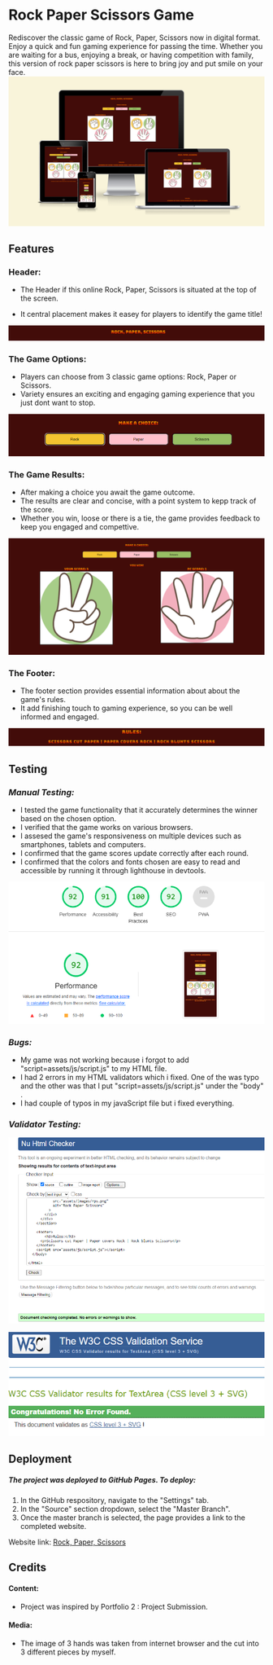 # Rock Paper Scissors Game

Rediscover the classic game of Rock, Paper, Scissors now in digital format.
Enjoy a quick and fun gaming experience for passing the time. Whether you are waiting for a bus, enjoying a break, or having competition with family, this version of rock paper scissors is here to bring joy and put smile on your face.
![Rock Paper Scissors shown on various screen sizes](documentation/responsive.PNG)

## Features

### **Header:**

* The Header if this online Rock, Paper, Scissors is situated at the top of the screen.

* It central placement makes it easey for players to identify the game title!
  
![Title of the game](documentation/header.PNG)

### **The Game Options:**

* Players can choose from 3 classic game options: Rock, Paper or Scissors.
* Variety ensures an exciting and engaging gaming experience that you just dont want to stop.

![Choice section](documentation/choice.PNG)

### **The Game Results:**

* After making a choice you await the game outcome.
* The results are clear and concise, with a point system to kepp track of the score.
* Whether you win, loose or there is a tie, the game provides feedback to keep you engaged and compettive.

![Results and Scores](documentation/scoreArea.PNG)

### **The Footer:**

* The footer section provides essential information about about the game's rules.
* It add finishing touch to gaming experience, so you can be well informed and engaged.

![Footer with game rules](documentation/gameRules.PNG)

## Testing

### *Manual Testing:*

* I tested the game functionality that it accurately determines the winner based on the chosen option.
* I verified that the game works on various browsers.
* I assesed the game's responsiveness on multiple devices such as smartphones, tablets and computers.
* I confirmed that the game scores update correctly after each round.
* I confirmed that the colors and fonts chosen are easy to read and accessible by running it through lighthouse in devtools.
  
![Accessibility](documentation/access.PNG)

### *Bugs:*

* My game was not working because i forgot to add "script=assets/js/script.js" to my HTML file.
* I had 2 errors in my HTML validators which i fixed. One of the was typo and the other was that I put "script=assets/js/script.js" under the "body" .
* I had couple of typos in my javaScript file but i fixed everything.

### *Validator Testing:*

![HTML Validation Test](documentation/html.PNG)

![CSS Validation Test](documentation/css.PNG)

## Deployment

##### The project was deployed to GitHub Pages. To deploy:

1. In the GitHub respository, navigate to the "Settings" tab.
2. In the "Source" section dropdown, select the "Master Branch".
3. Once the master branch is selected, the page provides a link to the completed website.

Website link: [Rock, Paper, Scissors](https://barry1701.github.io/rock_paper_scissors/)

## Credits

#### Content:

* Project was inspired by Portfolio 2 : Project Submission.

#### Media:

* The image of 3 hands was taken from internet browser and the cut into 3 different pieces by myself.
